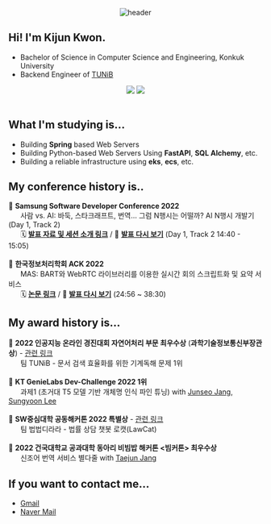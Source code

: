 <div align="center">

![header](https://capsule-render.vercel.app/api?type=rounded&color=0:94c8f7,100:466ed4&height=200&section=header&text=Welcome!&fontSize=70&fontColor=132433&rotate=0.5&fontAlign=49&fontAlignY=47&desc=kijun%20kwon's%20github%20profile&descAlign=53&descAlignY=63)

</div>

## Hi! I'm Kijun Kwon.
- Bachelor of Science in Computer Science and Engineering, Konkuk University
- Backend Engineer of <a href="https://tunib.ai" target="_blank">TUNiB</a>

<div align="center">
  <a href="https://www.linkedin.com/in/%EA%B8%B0%EC%A4%80-%EA%B6%8C-818122256/" target="_blank"><img src="https://img.shields.io/badge/LinkedIn-0077B5?style=for-the-badge&logo=linkedin&logoColor=white" /></a>
  <a href="https://kkjsw17.tistory.com/"><img src="https://img.shields.io/badge/Tistory-FF8800?style=for-the-badge&logo=Tistory&logoColor=white" /></a>
</div>
<br />

## What I'm studying is...
- Building <b>Spring</b> based Web Servers
- Building Python-based Web Servers Using <b>FastAPI</b>, <b>SQL Alchemy</b>, etc.
- Building a reliable infrastructure using <b>eks</b>, <b>ecs</b>, etc.

## My conference history is..
🎉 **Samsung Software Developer Conference 2022**
<br/>&nbsp;&nbsp;&nbsp;&nbsp;&nbsp;&nbsp;사람 vs. AI: 바둑, 스타크래프트, 번역… 그럼 N행시는 어떨까? AI N행시 개발기 (Day 1, Track 2)
<br/>&nbsp;&nbsp;&nbsp;&nbsp;&nbsp;&nbsp;🗓️ [**발표 자료 및 세션 소개 링크**](https://www.ssdc.kr/sessions/detail/58) / 🎥 [**발표 다시 보기**](https://www.ssdc.kr/stream) (Day 1, Track 2 14:40 - 15:05)
<br/><br/>🎉 **한국정보처리학회 ACK 2022**
<br/>&nbsp;&nbsp;&nbsp;&nbsp;&nbsp;&nbsp;MAS: BART와 WebRTC 라이브러리를 이용한 실시간 회의 스크립트화 및 요약 서비스
<br/>&nbsp;&nbsp;&nbsp;&nbsp;&nbsp;&nbsp;🗓️ [**논문 링크**](http://manuscriptlink-society-file.s3.amazonaws.com/kips/conference/ack2022/presentation/KIPS_C2022B0393.pdf) / 🎥 [**발표 다시 보기**](https://youtu.be/Y_qXKie6iH0?list=PLfvzYlqPEumNURdPTw0zSLhXNcLtYxQLU&t=1496) (24:56 ~ 38:30)

## My award history is...
🥇 **2022 인공지능 온라인 경진대회 자연어처리 부문 최우수상** (**과학기술정보통신부장관상**) - <a href="https://www.youtube.com/watch?v=jYmUxs4vfKs">관련 링크</a>
<br/>&nbsp;&nbsp;&nbsp;&nbsp;&nbsp;&nbsp;팀 TUNiB - 문서 검색 효율화를 위한 기계독해 문제 1위
<br/><br/>🥇 **KT GenieLabs Dev-Challenge 2022 1위**
<br/>&nbsp;&nbsp;&nbsp;&nbsp;&nbsp;&nbsp;과제1 (초거대 T5 모델 기반 개체명 인식 파인 튜닝) with <a href="https://github.com/junseo-jang" target="_blank">Junseo Jang</a>, <a href="https://github.com/reesony" target="_blank">Sungyoon Lee</a>
<br/><br/>🥉 **SW중심대학 공동해커톤 2022 특별상** - <a href="http://www.konkuk.ac.kr/do/MessageBoard/ArticleRead.do?forum=people&s_f=subject&s_v=SW&sort=6&id=5b4cbcc">관련 링크</a>
<br/>&nbsp;&nbsp;&nbsp;&nbsp;&nbsp;&nbsp;팀 법법디라라 - 법률 상담 챗봇 로캣(LawCat)
<br/><br/>🥈 **2022 건국대학교 공과대학 동아리 비빔밥 해커톤 <빔커톤> 최우수상**
<br/>&nbsp;&nbsp;&nbsp;&nbsp;&nbsp;&nbsp;신조어 번역 서비스 별다줄 with <a href="https://github.com/janghoosa" target="_blank">Taejun Jang</a>

## If you want to contact me...
- <a href="mailto:uikon798@gmail.com">Gmail</a>
- <a href="mailto:kkjsw17@naver.com">Naver Mail</a>

<!-- ## You can check my detailed profile here.
<div align="center">
  <a href="https://kaput-kite-949.notion.site/Kijun-Kwon-b334df61bf7b435782dee4b49a242939">
    <img src="https://img.shields.io/badge/notion-black?style=flat-square&logo=Notion&logoColor=white"/>
  </a>
</div> -->


<!--
**kkjsw17/kkjsw17** is a ✨ _special_ ✨ repository because its `README.md` (this file) appears on your GitHub profile.

Here are some ideas to get you started:

- 🔭 I’m currently working on ...
- 🌱 I’m currently learning ...
- 👯 I’m looking to collaborate on ...
- 🤔 I’m looking for help with ...
- 💬 Ask me about ...
- 📫 How to reach me: ...
- 😄 Pronouns: ...
- ⚡ Fun fact: ...
-->
